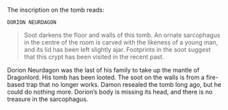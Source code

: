 The inscription on the tomb reads:

	DORION NEURDAGON

>Soot darkens the floor and walls of this tomb. An ornate sarcophagus in the centre of the room is carved with the likeness of a young man, and its lid has been left slightly ajar. Footprints in the soot suggest that this crypt has been visited in the recent past.

Dorion Neurdagon was the last of his family to take up the mantle of Dragonlord. His tomb has been looted. The soot on the walls is from a fire-based trap that no longer works. Damon resealed the tomb long ago, but he could do nothing more. Dorion’s body is missing its head, and there is no treasure in the sarcophagus.